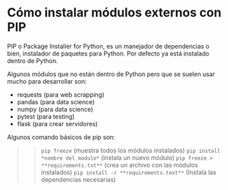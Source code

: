 # Cómo instalar módulos externos con PIP

PIP o Package Installer for Python, es un manejador de dependencias o bien, instalador de paquetes para Python. Por defecto ya está instalado dentro de Python.

Algunos módulos que no están dentro de Python pero que se suelen usar mucho para desarrollar son:

+ requests (para web scrapping)
+ pandas   (para data science)
+ numpy    (para data science)
+ pytest   (para testing)
+ flask    (para crear servidores)

Algunos comando básicos de pip son:

>> ```pip freeze```                           (muestra todos los módulos instalados)
>> ```pip install *nombre del modulo*```      (instala un nuevo módulo)
>> ```pip freeze > **requirements.txt**```    (crea un archivo con las módulos instalados)
>> ```pip install -r **requirements.text**``` (Instala las dependencias necesarias)